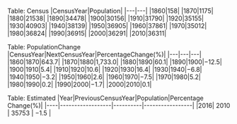 Table: Census
|CensusYear|Population|
|---|---|
|1860|158|
|1870|1175|
|1880|21538|
|1890|34478|
|1900|30156|
|1910|31790|
|1920|35155|
|1930|40903|
|1940|38139|
|1950|36905|
|1960|37861|
|1970|35012|
|1980|36824|
|1990|36915|
|2000|36291|
|2010|36311|

Table: PopulationChange
|CensusYear|NextCensusYear|PercentageChange(%)|
|---|---|---|
|1860|1870|643.7|
|1870|1880|1,733.0|
|1880|1890|60.1|
|1890|1900|−12.5|
|1900|1910|5.4|
|1910|1920|10.6|
|1920|1930|16.4|
|1930|1940|−6.8|
|1940|1950|−3.2|
|1950|1960|2.6|
|1960|1970|−7.5|
|1970|1980|5.2|
|1980|1990|0.2|
|1990|2000|−1.7|
|2000|2010|0.1|

Table: Estimated
|Year|PreviousCensusYear|Population|Percentage Change(%)|
|----|------------------|----------|-----------------|
|2016|        2010      |  35753   |     −1.5       |